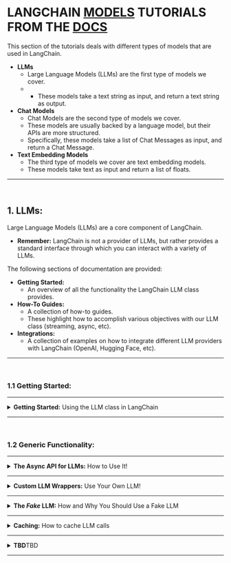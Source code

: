 <br>

# LANGCHAIN <u>MODELS</u> TUTORIALS FROM THE <a href="https://python.langchain.com/en/latest/getting_started/getting_started.html">DOCS</a>

This section of the tutorials deals with different types of models that are used in LangChain.

* **LLMs**
    * Large Language Models (LLMs) are the first type of models we cover. 
    * * These models take a text string as input, and return a text string as output.
* **Chat Models**
  * Chat Models are the second type of models we cover. 
  * These models are usually backed by a language model, but their APIs are more structured. 
  * Specifically, these models take a list of Chat Messages as input, and return a Chat Message.
* **Text Embedding Models**
  * The third type of models we cover are text embedding models. 
  * These models take text as input and return a list of floats.

---

<br>

## 1. LLMs: 

Large Language Models (LLMs) are a core component of LangChain. 
* **Remember:** LangChain is not a provider of LLMs, but rather provides a standard interface through which you can interact with a variety of LLMs.

The following sections of documentation are provided:
* **Getting Started:** 
  * An overview of all the functionality the LangChain LLM class provides.
* **How-To Guides:** 
  * A collection of how-to guides. 
  * These highlight how to accomplish various objectives with our LLM class (streaming, async, etc).
* **Integrations:** 
  * A collection of examples on how to integrate different LLM providers with LangChain (OpenAI, Hugging Face, etc).

---

<br>

### 1.1 Getting Started: 

---


<details>
<summary><b>Getting Started:</b> Using the LLM class in LangChain</summary>

This notebook goes over how to use the LLM class in LangChain.

The LLM class is a class designed for interfacing with LLMs. There are lots of LLM providers (OpenAI, Cohere, Hugging Face, etc) - this class is designed to provide a standard interface for all of them. In this part of the documentation, we will focus on generic LLM functionality. For details on working with a specific LLM wrapper, please see the examples in the How-To section.

For this notebook, we will work with an OpenAI LLM wrapper, although the functionalities highlighted are generic for all LLM types.

```python
from langchain.llms import OpenAI
llm = OpenAI(model_name="text-ada-001", n=2, best_of=2)
```

<b>Generate Text:</b> The most basic functionality an LLM has is just the ability to call it, passing in a string and getting back a string.

```python
llm("Tell me a joke")
'\n\nWhy did the chicken cross the road?\n\nTo get to the other side.'
```

<b>Generate:</b> More broadly, you can call it with a list of inputs, getting back a more complete response than just the text. This complete response includes things like multiple top responses, as well as LLM provider specific information

```python
llm_result = llm.generate(["Tell me a joke", "Tell me a poem"]*15)
len(llm_result.generations)
30
llm_result.generations[0]
[Generation(text='\n\nWhy did the chicken cross the road?\n\nTo get to the other side!'),
 Generation(text='\n\nWhy did the chicken cross the road?\n\nTo get to the other side.')]
llm_result.generations[-1]
[Generation(text="\n\nWhat if love neverspeech\n\nWhat if love never ended\n\nWhat if love was only a feeling\n\nI'll never know this love\n\nIt's not a feeling\n\nBut it's what we have for each other\n\nWe just know that love is something strong\n\nAnd we can't help but be happy\n\nWe just feel what love is for us\n\nAnd we love each other with all our heart\n\nWe just don't know how\n\nHow it will go\n\nBut we know that love is something strong\n\nAnd we'll always have each other\n\nIn our lives."),
 Generation(text='\n\nOnce upon a time\n\nThere was a love so pure and true\n\nIt lasted for centuries\n\nAnd never became stale or dry\n\nIt was moving and alive\n\nAnd the heart of the love-ick\n\nIs still beating strong and true.')]
```

You can also access provider specific information that is returned. This information is NOT standardized across providers.

```python
llm_result.llm_output
{'token_usage': {'completion_tokens': 3903,
  'total_tokens': 4023,
  'prompt_tokens': 120}}
```

<b>Number of Tokens:</b> You can also estimate how many tokens a piece of text will be in that model. This is useful because models have a context length (and cost more for more tokens), which means you need to be aware of how long the text you are passing in is.

Notice that by default the tokens are estimated using a HuggingFace tokenizer.

```python
llm.get_num_tokens("what a joke")
3
```

</details>

---

<br>

### 1.2 Generic Functionality: 

---

<details>
<summary><b>The Async API for LLMs:</b> How to Use It!</summary>

LangChain provides async support for LLMs by leveraging the 
<b><a href="https://docs.python.org/3/library/asyncio.html">asyncio</a></b> library. 
Async support is particularly useful for calling multiple LLMs concurrently, as these calls are network-bound. 

Currently, `OpenAI`, `PromptLayerOpenAI`, `ChatOpenAI`, and `Anthropic` are supported, 
but async support for other LLMs is on the roadmap.

You can use the **`agenerate`** method to call an OpenAI LLM asynchronously.

```python
import time
import asyncio

from langchain.llms import OpenAI

def generate_serially():
    llm = OpenAI(temperature=0.9)
    for _ in range(10):
        resp = llm.generate(["Hello, how are you?"])
        print(resp.generations[0][0].text)


async def async_generate(llm):
    resp = await llm.agenerate(["Hello, how are you?"])
    print(resp.generations[0][0].text)


async def generate_concurrently():
    llm = OpenAI(temperature=0.9)
    tasks = [async_generate(llm) for _ in range(10)]
    await asyncio.gather(*tasks)


s = time.perf_counter()
# If running this outside of Jupyter, use asyncio.run(generate_concurrently())
await generate_concurrently() 
elapsed = time.perf_counter() - s
print('\033[1m' + f"Concurrent executed in {elapsed:0.2f} seconds." + '\033[0m')

s = time.perf_counter()
generate_serially()
elapsed = time.perf_counter() - s
print('\033[1m' + f"Serial executed in {elapsed:0.2f} seconds." + '\033[0m')
```

Example output:

```terminal
I'm doing well, thank you. How about you?

I'm doing well, thank you. How about you?

I'm doing well, how about you?

I'm doing well, thank you. How about you?

I'm doing well, thank you. How about you?

I'm doing well, thank you. How about yourself?

I'm doing well, thank you! How about you?

I'm doing well, thank you. How about you?

I'm doing well, thank you! How about you?

I'm doing well, thank you. How about you?
Concurrent executed in 1.39 seconds.

I'm doing well, thank you. How about you?

I'm doing well, thank you. How about you?

I'm doing well, thank you. How about you?

I'm doing well, thank you. How about you?

I'm doing well, thank you. How about yourself?

I'm doing well, thanks for asking. How about you?

I'm doing well, thanks! How about you?

I'm doing well, thank you. How about you?

I'm doing well, thank you. How about yourself?

I'm doing well, thanks for asking. How about you?
Serial executed in 5.77 seconds.
```

</details>

---

<details>
<summary><b>Custom LLM Wrappers:</b> Use Your Own LLM!</summary>

You can create a custom LLM wrapper, in case you want to use your own LLM or a different wrapper 
than one that is supported in LangChain.

There is only one required thing that a custom LLM needs to implement:
* A **`_call`** method that takes in a string, some optional stop words, and returns a string

There is a second optional thing it can implement:
* An **`_identifying_params`** property that is used to help with printing of this class. 
* Should return a dictionary.

Let’s implement a very simple custom LLM that just returns the first N characters of the input.

```python
from langchain.llms.base import LLM
from typing import Optional, List, Mapping, Any
```

```python
class CustomLLM(LLM):
    
    n: int
        
    @property
    def \_llm\_type(self) \-> str:
        return "custom"
    
    def \_call(self, prompt: str, stop: Optional\[List\[str\]\] \= None) \-> str:
        if stop is not None:
            raise ValueError("stop kwargs are not permitted.")
        return prompt\[:self.n\]
    
    @property
    def \_identifying\_params(self) \-> Mapping\[str, Any\]:
        """Get the identifying parameters."""
        return {"n": self.n}
```

We can now use this as an any other LLM.

```python
llm \= CustomLLM(n\=10)
```

```python
llm("This is a foobar thing")
```

```python
'This is a '
```

We can also print the LLM and see its custom print.

```python
print(llm)
```

CustomLLM

```python
Params: {'n': 10}
```

</details>

---

<details>
<summary><b>The <i>Fake</i> LLM:</b> How and Why You Should Use a Fake LLM</summary>

We expose a fake LLM class that can be used for testing. This allows you to mock out calls to the LLM and simulate 
what would happen if the LLM responded in a certain way.

We start this with using the FakeLLM in an agent.

```python
from langchain.llms.fake import FakeListLLM
```

```python
from langchain.agents import load_tools
from langchain.agents import initialize_agent
from langchain.agents import AgentType
```

```python
tools = load_tools(["python_repl"])
```

```python
responses=[
    "Action: Python REPL\nAction Input: print(2 + 2)",
    "Final Answer: 4"
]
llm = FakeListLLM(responses=responses)
```

```python
agent = initialize_agent(tools, llm, agent=AgentType.ZERO_SHOT_REACT_DESCRIPTION, verbose=True)
```

```python
agent.run("whats 2 + 2")
```

```terminal
> Entering new AgentExecutor chain...
Action: Python REPL
Action Input: print(2 + 2)
Observation: 4

Thought:Final Answer: 4

> Finished chain.
```

```terminal
'4'
```

</details>

---

<details>
<summary><b>Caching:</b> How to cache LLM calls</summary>

This script will cover how to cache results of individual LLM calls.

**In Memory Cache**

This section demonstrates how to use an in-memory cache for LLM calls. 
* When using an in-memory cache, the results of LLM calls are stored in memory for quick retrieval.
* The first time an LLM call is made, the result will be fetched from the API and then stored in the cache. 
* Subsequent calls with the same prompt will return the cached result, significantly reducing the response time.

```python
import langchain
from langchain.llms import OpenAI
from langchain.cache import InMemoryCache
langchain.llm_cache = InMemoryCache()
```

```python
# To make the caching really obvious, lets use a slower model.
llm = OpenAI(model_name="text-davinci-002", n=2, best_of=2)
```

```python
%%time
# The first time, it is not yet in cache, so it should take longer
llm("Tell me a joke")
```

```terminal
CPU times: user 30.7 ms, sys: 18.6 ms, total: 49.3 ms
Wall time: 791 ms
```

```python
"\n\nWhy couldn't the bicycle stand up by itself? Because it was...two tired!"
```

```python
%%time
# The second time it is, so it goes faster
llm("Tell me a joke")
```

```terminal
CPU times: user 80 µs, sys: 0 ns, total: 80 µs
Wall time: 83.9 µs
```

```python
"\n\nWhy couldn't the bicycle stand up by itself? Because it was...two tired!"
```

**SQLite Cache**

This section demonstrates how to use a SQLite cache for LLM calls. 
* SQLite caching stores the results of LLM calls in an SQLite database file. 
* This allows for persistent caching, even if the program is restarted. 
* The first time an LLM call is made, the result will be fetched from the API and then stored in the cache. 
* Subsequent calls with the same prompt will return the cached result, reducing response time.

```python
!rm .langchain.db
```

```python
# We can do the same thing with a SQLite cache
from langchain.cache import SQLiteCache
langchain.llm_cache = SQLiteCache(database_path=".langchain.db")
```

```python
%%time
# The first time, it is not yet in cache, so it should take longer
llm("Tell me a joke")
```

```terminal
CPU times: user 17 ms, sys: 9.76 ms, total: 26.7 ms
Wall time: 825 ms
```

```python
'\n\nWhy did the chicken cross the road?\n\nTo get to the other side.'
```

```python
%%time
# The second time it is, so it goes faster
llm("Tell me a joke")
```

```terminal
CPU times: user 2.46 ms, sys: 1.23 ms, total: 3.7 ms
Wall time: 2.67 ms
```
    
```python
'\n\nWhy did the chicken cross the road?\n\nTo get to the other side.'
```

**Redis Cache**

This section demonstrates how to use a Redis cache for LLM calls. 
* Redis caching stores the results of LLM calls in a Redis data store. 
* This allows for distributed caching, making it useful for applications running on multiple servers. 
* The first time an LLM call is made, the result will be fetched from the API and then stored in the cache. 
* Subsequent calls with the same prompt will return the cached result, reducing response time. 
* *Note that a local Redis instance must be running to use this cache.*

```python
# We can do the same thing with a Redis cache
# (make sure your local Redis instance is running first before running this example)
from redis import Redis
from langchain.cache import RedisCache
langchain.llm_cache = RedisCache(redis_=Redis())
```

```python
%%time
# The first time, it is not yet in cache, so it should take longer
llm("Tell me a joke")
```

```python
%%time
# The second time it is, so it goes faster
llm("Tell me a joke")
```

**SQLAlchemy Cache**

This section shows how to use an SQLAlchemy Cache to cache LLM calls in any SQL database supported by SQLAlchemy. 
* This enables you to use a variety of SQL databases, including PostgreSQL, MySQL, and SQLite, for caching purposes. 
* To use this cache, you must create an appropriate database connection using SQLAlchemy's **`create_engine`** function.

```python
# You can use SQLAlchemyCache to cache with any SQL database supported by SQLAlchemy.

# from langchain.cache import SQLAlchemyCache
# from sqlalchemy import create_engine

# engine = create_engine("postgresql://postgres:postgres@localhost:5432/postgres")
# langchain.llm_cache = SQLAlchemyCache(engine)
```

**Custom SQLAlchemy Schemas**

This section demonstrates how to create a custom SQLAlchemy schema for caching LLM calls. 
* By defining your own declarative **`SQLAlchemyCache`** child class, you can customize the schema used for caching. 

This example shows how to create a full-text indexed LLM cache using PostgreSQL.

```python
# You can define your own declarative SQLAlchemyCache child class to customize the schema used for caching. For example, to support high-speed fulltext prompt indexing with Postgres, use:

from sqlalchemy import Column, Integer, String, Computed, Index, Sequence
from sqlalchemy import create_engine
from sqlalchemy.ext.declarative import declarative_base
from sqlalchemy_utils import TSVectorType
from langchain.cache import SQLAlchemyCache

Base = declarative_base()


class FulltextLLMCache(Base):  # type: ignore
    """Postgres table for fulltext-indexed LLM Cache"""

    __tablename__ = "llm_cache_fulltext"
    id = Column(Integer, Sequence('cache_id'), primary_key=True)
    prompt = Column(String, nullable=False)
    llm = Column(String, nullable=False)
    idx = Column(Integer)
    response = Column(String)
    prompt_tsv = Column(TSVectorType(), Computed("to_tsvector('english', llm || ' ' || prompt)", persisted=True))
    __table_args__ = (
        Index("idx_fulltext_prompt_tsv", prompt_tsv, postgresql_using="gin"),
    )

engine = create_engine("postgresql://postgres:postgres@localhost:5432/postgres")
langchain.llm_cache = SQLAlchemyCache(engine, FulltextLLMCache)
```

**Optional Caching**

This section demonstrates how to disable caching for specific LLMs. 
* You may want to disable caching for certain LLMs in cases where you expect the results to change frequently or when you want to save memory or storage space. 
* In this example, caching is disabled for a specific LLM, and you can see that the response time is consistent between the first and second calls.
  * NOTE: In the example below, even though global caching is enabled, we turn it off for a specific LLM

```python
llm = OpenAI(model_name="text-davinci-002", n=2, best_of=2, cache=False)
```

```python
%%time
llm("Tell me a joke")
```

```terminal
CPU times: user 5.8 ms, sys: 2.71 ms, total: 8.51 ms
Wall time: 745 ms
```

```python
'\n\nWhy did the chicken cross the road?\n\nTo get to the other side!'
```

```python
%%time
llm("Tell me a joke")
```

```terminal
CPU times: user 4.91 ms, sys: 2.64 ms, total: 7.55 ms
Wall time: 623 ms
```

```python
'\n\nTwo guys stole a calendar. They got six months each.'
```

**Optional Caching in Chains**

This section demonstrates how to disable caching for particular nodes in chains. 
* You can control caching behavior at different stages of a chain, allowing you to optimize caching for specific parts of your pipeline. In this example, caching is enabled for the map-step of a map-reduce chain but disabled for the reduce step, demonstrating how caching can be fine-tuned within a single chain.

You can also turn off caching for particular nodes in chains. 
* Because of certain interfaces, its often easier to construct the chain first, and then edit the LLM afterwards.

As an example, we will load a summarizer map-reduce chain. 
* We will cache results for the map-step, but then not freeze it for the combine step.

```python
llm = OpenAI(model_name="text-davinci-002")
no_cache_llm = OpenAI(model_name="text-davinci-002", cache=False)
```

```python
from langchain.text_splitter import CharacterTextSplitter
from langchain.chains.mapreduce import MapReduceChain

text_splitter = CharacterTextSplitter()
```

```python
with open('../../../state_of_the_union.txt') as f:
    state_of_the_union = f.read()
texts = text_splitter.split_text(state_of_the_union)
```

```python
from langchain.docstore.document import Document
docs = [Document(page_content=t) for t in texts[:3]]
from langchain.chains.summarize import load_summarize_chain
```

```python
chain = load_summarize_chain(llm, chain_type="map_reduce", reduce_llm=no_cache_llm)
```

```python
%%time
chain.run(docs)
```

```terminal
CPU times: user 452 ms, sys: 60.3 ms, total: 512 ms
Wall time: 5.09 s
```

```python
'\n\nPresident Biden is discussing the American Rescue Plan and the Bipartisan Infrastructure Law, which will create jobs and help Americans. He also talks about his vision for America, which includes investing in education and infrastructure. In response to Russian aggression in Ukraine, the United States is joining with European allies to impose sanctions and isolate Russia. American forces are being mobilized to protect NATO countries in the event that Putin decides to keep moving west. The Ukrainians are bravely fighting back, but the next few weeks will be hard for them. Putin will pay a high price for his actions in the long run. Americans should not be alarmed, as the United States is taking action to protect its interests and allies.'
```

When we run it again, we see that it runs substantially faster but the final answer is different. 
This is due to caching at the map steps, but not at the reduce step.

```python
%%time
chain.run(docs)
```

```terminal
CPU times: user 11.5 ms, sys: 4.33 ms, total: 15.8 ms
Wall time: 1.04 s
```

```python
'\n\nPresident Biden is discussing the American Rescue Plan and the Bipartisan Infrastructure Law, which will create jobs and help Americans. He also talks about his vision for America, which includes investing in education and infrastructure.'
```

</details>

---

<details>
<summary><b>TBD</b>TBD</summary>

TBD

</details>

---
